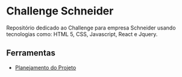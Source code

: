 # Challenge Schneider

Repositório dedicado ao Challenge para empresa Schneider usando tecnologias como: HTML 5, CSS, Javascript, React e Jquery.

## Ferramentas

- [Planejamento do Projeto](https://miro.com/welcomeonboard/VnJrUUZDWHdzaG9nY2JFanNvblFYU1VKaFVhYzg2dzV1Vzc4cEJJWEJ1MThCekoyZzd3VXBJZUk3SjhRdFYwUXwzNDU4NzY0NTU0MDY2MDYzNDI5fDI=?share_link_id=889949530144)
